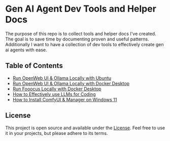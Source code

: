 # Gen AI Agent Dev Tools and Helper Docs

The purpose of this repo is to collect tools and helper docs I've created.  The goal is to save time by documenting proven and useful patterns.  Additionally I want to have a collection of dev tools to effectively create gen ai agents with ease. 

## Table of Contents

- [Run OpenWeb UI & Ollama Locally with Ubuntu](open-webui-ollama.md)
- [Run OpenWeb UI & Ollama Locally with Docker Desktop](open-webui-ollama-docker.md)
- [Run Fooocus Locally with Docker Desktop](Fooocus.md)
- [How to Effectively use LLMs for Coding](how-to-effectively-use-llms-for-coding.md)
- [How to Install ComfyUI & Manager on Windows 11](how-to-install-comfyui-and-manager-windows.md)

  
## License

This project is open source and available under the [License](license.md). Feel free to use it in your projects, but please adhere to its terms.
